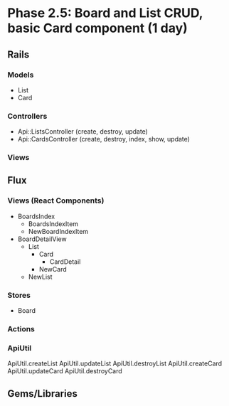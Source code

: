 # Phase 2.5: Board and List CRUD, basic Card component (1 day)

## Rails
### Models
* List
* Card

### Controllers
* Api::ListsController (create, destroy, update)
* Api::CardsController (create, destroy, index, show, update)

### Views

## Flux
### Views (React Components)
* BoardsIndex
  - BoardsIndexItem
  - NewBoardIndexItem
* BoardDetailView
  - List
    - Card
      - CardDetail
    - NewCard
  - NewList


### Stores
* Board

### Actions


### ApiUtil
ApiUtil.createList
ApiUtil.updateList
ApiUtil.destroyList
ApiUtil.createCard
ApiUtil.updateCard
ApiUtil.destroyCard

## Gems/Libraries
